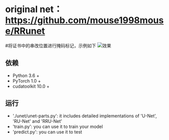 # original net：https://github.com/mouse1998mouse/RRunet
#将证书中的串改位置进行掩码标记，示例如下
![效果](reslut.png)

## 依赖
- Python 3.6 +
- PyTorch 1.0 +
- cudatoolkit 10.0 +

## 运行
 - './unet/unet-parts.py': it includes detailed implementations of 'U-Net', 'RU-Net' and 'RRU-Net'
 - 'train.py': you can use it to train your model
 - 'predict.py': you can use it to test
 ##
